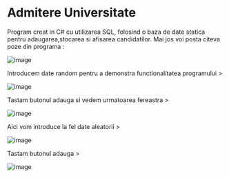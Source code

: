 # Admitere Universitate

Program creat in C# cu utilizarea SQL, folosind o baza de date statica pentru adaugarea,stocarea si afisarea candidatilor.
Mai jos voi posta citeva poze din programa :

![image](https://github.com/user-attachments/assets/a52c4673-3c6e-4307-9677-f314618891ee)

Introducem date random pentru a demonstra functionalitatea programului >

![image](https://github.com/user-attachments/assets/69a25623-3c73-43dc-a3db-1ae031f6a190)

Tastam butonul adauga si vedem urmatoarea fereastra > 

![image](https://github.com/user-attachments/assets/ad30961c-ca8b-4e4c-893b-82118d650551)

Aici vom introduce la fel date aleatorii > 

![image](https://github.com/user-attachments/assets/2561e3a5-a5b6-4493-b4b5-43b9dde227e5)

Tastam butonul adauga > 

![image](https://github.com/user-attachments/assets/6aab128c-4905-4c6f-aa6b-858405774f25)





